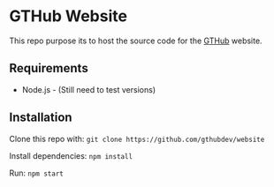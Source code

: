 # GTHub Website

This repo purpose its to host the source code for the [GTHub](https://gthub.eu) website.

## Requirements

* Node.js - (Still need to test versions)

## Installation

Clone this repo with:
`git clone https://github.com/gthubdev/website`

Install dependencies:
`npm install`

Run:
`npm start`
